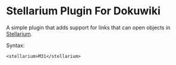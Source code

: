 # Stellarium Plugin For Dokuwiki

A simple plugin that adds support for links that can open objects in [Stellarium](https://stellarium.org/).

Syntax:

```
<stellarium>M31</stellarium>
```
